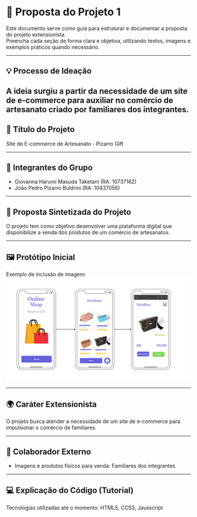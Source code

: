 # 📘 Proposta do Projeto 1

Este documento serve como guia para estruturar e documentar a proposta do projeto extensionista.  
Preencha cada seção de forma clara e objetiva, utilizando textos, imagens e exemplos práticos quando necessário.

---

## 💡 Processo de Ideação
<!-- Explique como surgiu a ideia do projeto, quais problemas ou oportunidades foram identificados e como o grupo chegou à proposta atual -->
A ideia surgiu a partir da necessidade de um site de e-commerce para auxiliar no comércio de artesanato criado por familiares dos integrantes.
---

## 📌 Título do Projeto
<!-- Insira aqui o título do projeto extensionista -->
Site de E-commerce de Artesanato - Pizarro Gift

---

## 👥 Integrantes do Grupo
<!-- Liste todos os integrantes do grupo com nome completo e RA -->
- Giovanna Harumi Masuda Taketani (RA: 10737162)
- João Pedro Pizarro Buldrini (RA: 10437056)

---

## 📝 Proposta Sintetizada do Projeto
<!-- Descreva em poucas linhas a ideia central do projeto, destacando os objetivos e o impacto esperado -->  
O projeto tem como objetivo desenvolver uma plataforma digital que disponibilize a venda dos produtos de um comércio de artesanatos.

---

## 🖼️ Protótipo Inicial
<!-- Inclua imagens ou links das telas, fluxos ou mockups do protótipo inicial -->
Exemplo de inclusão de imagem:  
![Protótipo da Tela Inicial](imagens/prototipo-inicial.jpeg)

---

## 🌍 Caráter Extensionista
<!-- Explique como o projeto contribui para a comunidade externa e qual é a sua relevância social --> 
O projeto busca atender a necessidade de um site de e-commerce para impulsionar o comércio de familiares.

---

## 🤝 Colaborador Externo
<!-- Indique quem é a pessoa ou organização parceira que colabora com o projeto nas ações extensionistas -->
- Imagens e produtos físicos para venda: Familiares dos integrantes


---

## 💻 Explicação do Código (Tutorial)
<!-- Documente o funcionamento do código desenvolvido, passo a passo, como em um tutorial -->
Tecnologias utilizadas até o momento: HTML5, CCS3, Javascript
